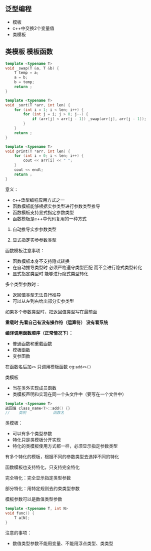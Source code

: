 ## 泛型编程

* 模板
* c++中交换2个变量值
* 类模板



## 类模板 模板函数

```c++
template <typename T>
void _swap(T &a, T &b) {
    T temp = a;
    a = b;
    b = temp;
    return ;
}

template <typename T>
void _sort(T *arr, int len) {
    for (int i = 1; i < len; i++) {
        for (int j = i; j > 0; j--) {
            if (arr[j] < arr[j - 1]) _swap(arr[j], arr[j - 1]);
        }
    }
    return ;
}

template <typename T>
void print(T *arr, int len) {
    for (int i = 0; i < len; i++) {
        cout << arr[i] << " ";
    }
    cout << endl;
    return ;
}
```



意义：

* c++泛型编程应用方式之一
* 函数模板能够根据实参类型进行参数类型推导
* 函数模板支持显式指定参数类型
* 函数模板是c++中代码复用的一种方式



1. 自动推导实参参数类型

2. 显式指定实参参数类型



函数模板注意事项：

* 函数模板本身不支持隐式转换
* 在自动推导类型时 必须严格遵守类型匹配 而不会进行隐式类型转化
* 显式指定类型时 能够进行隐式类型转化



多个类型参数时：

* 返回值类型无法自行推导
* 可以从左到右给出部分实参类型



如果多个参数类型时，把返回值类型写在最前面



**重载时 先看自己有没有操作符（运算符） 没有看系统**



**编译调用函数顺序（正常情况下）：**

* 普通函数和重载函数
* 模板函数
* 变参函数

在函数名后加`<>` 只调用模板函数   eg:`add<>()`



类模板

* 当在类外实现成员函数
* 类模板声明和实现在同一个头文件中（要写在一个文件中）

```c++
template <typename T>
返回值 class_name<T>::add() {}
//    类明            函数名
```



类模板：

* 可以有多个类型参数
* 特化只是类模板分开实现
* 特化的类模板使用方式都一样，必须显示指定参数类型

有多个特化的模板，根据不同的参数类型去选择不同的特化

函数模板也支持特化，只支持完全特化



完全特化：完全显示指定类型参数

部分特化：用特定规则去约束类型参数



模板参数可以是数值类型参数

```c++
template <typename T, int N>
void func() {
 	T a[N];
}
```

注意的事项：

* 数值类型参数不能用变量、不能用浮点类型、类类型


















